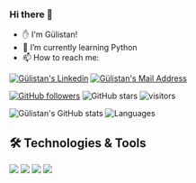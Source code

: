 ### Hi there 👋 

* ✋ I'm Gülistan!
* 🌱 I’m currently learning Python
* 📫 How to reach me:

 <a href="https://www.linkedin.com/in/gulistan-ayy/" target="_blank" rel="nofollow"><img alt="Gülistan's Linkedin" src="https://img.shields.io/badge/LinkedIn-0077B5?style=for-the-badge&logo=linkedin&logoColor=white" /></a>
 <a href="mailto:gulistanayy@gmail.com" target="_blank" rel="nofollow"><img alt="Gülistan's Mail Address" src="https://img.shields.io/badge/Gmail-D14836?style=for-the-badge&logo=gmail&logoColor=white" /></a>


[![GitHub followers](https://img.shields.io/github/followers/gulistanay?style=social)](https://github.com/gulistanay?tab=followers)
![GitHub stars](https://img.shields.io/github/stars/gulistanay?style=social)
![visitors](https://img.shields.io/badge/dynamic/json?color=informational&label=visitor&query=value&url=https%3A%2F%2Fapi.countapi.xyz%2Fhit%2Fgulistanay.gulistanay%2Freadme)

![Gülistan's GitHub stats](https://github-readme-stats.vercel.app/api?username=gulistanay&show_icons=true&theme=tokyonight)
![Languages](https://github-readme-stats.vercel.app/api/top-langs/?username=gulistanay&layout=compact&theme=tokyonight)


## 🛠 Technologies & Tools 
<img src="https://img.shields.io/badge/Java-blue?style=for-the-badge&logo=java&logoColor=white"></img>
<img src="https://img.shields.io/badge/C%23-red?style=for-the-badge&logo=c-sharp&logoColor=white"></img>
<img src="https://img.shields.io/badge/Microsoft_SQL_Server-green?style=for-the-badge&logo=microsoft-sql-server&logoColor=white"></img>
<img src="https://img.shields.io/badge/Postgre-5C2D91?style=for-the-badge&logo=postgresql&logoColor=white"></img>


<!--
**gulistanay/gulistanay** is a ✨ _special_ ✨ repository because its `README.md` (this file) appears on your GitHub profile.

Here are some ideas to get you started:

- 🔭 I’m currently working on ...
- 🌱 I’m currently learning ...
- 👯 I’m looking to collaborate on ...
- 🤔 I’m looking for help with ...
- 💬 Ask me about ...
- 📫 How to reach me: ...
- 😄 Pronouns: ...
- ⚡ Fun fact: ...
-->
